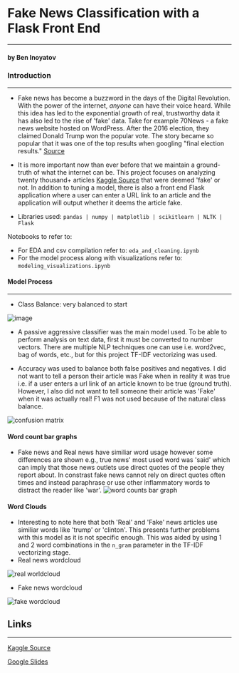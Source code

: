 # Fake News Classification with a Flask Front End
----
#### by Ben Inoyatov

### Introduction
---
- Fake news has become a buzzword in the days of the Digital Revolution. With the power of the internet, *anyone* can have their voice heard. While this idea has led to the exponential growth of real, trustworthy data it has also led to the rise of 'fake' data. Take for example 70News - a fake news website hosted on WordPress. After the 2016 election, they claimed Donald Trump won the popular vote. The story became so popular that it was one of the top results when googling "final election results." [Source](https://www.cbsnews.com/news/googles-top-search-result-for-final-election-numbers-leads-to-fake-news-site/) 

- It is more important now than ever before that we maintain a ground-truth of what the internet can be. This project focuses on analyzing twenty thousand+ articles [Kaggle Source](https://www.kaggle.com/c/fake-news/overview) that were deemed 'fake' or not. In addition to tuning a model, there is also a front end Flask application where a user can enter a URL link to an article and the application will output whether it deems the article fake. 
- Libraries used: ```pandas | numpy | matplotlib | scikitlearn | NLTK | Flask```

Notebooks to refer to:
- For EDA and csv compilation refer to: ```eda_and_cleaning.ipynb```
- For the model process along with visualizations refer to: ```modeling_visualizations.ipynb```

#### Model Process
---
- Class Balance: very balanced to start 

![image](https://user-images.githubusercontent.com/44031998/98706497-e74cf880-234c-11eb-87dc-701a061d4934.png)

- A passive aggressive classifier was the main model used. To be able to perform analysis on text data, first it must be converted to number vectors. There are multiple NLP techniques one can use i.e. word2vec, bag of words, etc., but for this project TF-IDF vectorizing was used. 

- Accuracy was used to balance both false positives and negatives. I did not want to tell a person their article was Fake when in reality it was true i.e. if a user enters a url link of an article known to be true (ground truth). However, I also did not want to tell someone their article was 'Fake' when it was actually real! F1 was not used because of the natural class balance. 


![confusion matrix ](https://user-images.githubusercontent.com/44031998/98706514-eae07f80-234c-11eb-8113-b3f5c485a2b2.png)

#### Word count bar graphs 
- Fake news and Real news have similiar word usage however some differences are shown e.g., true news' most used word was 'said' which can imply that those news outlets use direct quotes of the people they report about. In constrast fake news cannot rely on direct quotes often times and instead paraphrase or use other inflammatory words to distract the reader like 'war'. 
![word counts bar graph](https://user-images.githubusercontent.com/44031998/98706525-ee740680-234c-11eb-8f89-3013c87ca86a.png)

#### Word Clouds
- Interesting to note here that both 'Real' and 'Fake' news articles use similiar words like 'trump' or 'clinton'. This presents further problems with this model as it is not specific enough. This was aided by using 1 and 2 word combinations in the ```n_gram``` parameter in the TF-IDF vectorizing stage. 
- Real news wordcloud

![real worldcloud](https://user-images.githubusercontent.com/44031998/98706520-ecaa4300-234c-11eb-9c28-3331b222f5cf.png)

- Fake news wordcloud

![fake wordcloud](https://user-images.githubusercontent.com/44031998/98706503-e87e2580-234c-11eb-840e-60f9570ccc64.png)



## Links 
---
[Kaggle Source](https://www.kaggle.com/c/fake-news/overview)

[Google Slides](https://docs.google.com/presentation/d/1J8PWzQ1aH5EcLo3egiD1mbHyhR61dhtSv_kgYRAXsVE/edit?usp=sharing)
